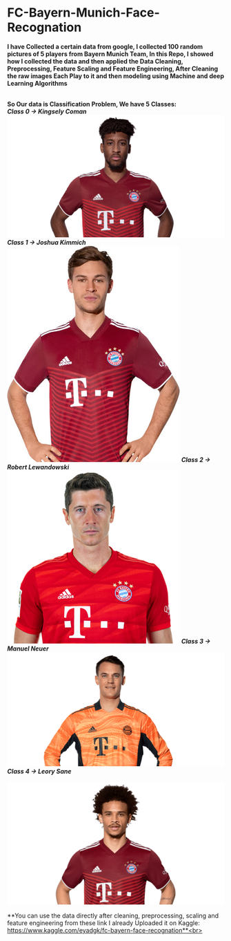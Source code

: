# FC-Bayern-Munich-Face-Recognation

**I have Collected a certain data from google, I collected 100 random pictures of 5 players from Bayern Munich Team, In this Repo, I showed how I collected the data and then applied the Data Cleaning, Preprocessing, Feature Scaling and Feature Engineering, After Cleaning the raw images Each Play to it and then modeling using Machine and deep Learning Algorithms**<br><br>

**So Our data is Classification Problem, We have 5 Classes:**<br>
***Class 0 -> Kingsely Coman***<br>
<img src = 'Data/Coman/kingsley_coman.png' width=800, hight=800>
***Class 1 -> Joshua Kimmich***<br>
<img src = 'Data/Joshua Kimmich/Joshua Kimmich.jpg' width=400, hight=400>
***Class 2 -> Robert Lewandowski***<br>
<img src = 'Data/Lewandowski/Robert-Lewandowski.png' width=400, hight=400>
***Class 3 -> Manuel Neuer***<br>
<img src = 'Data/Manuel Neuer/Manuel Neuer_ News & player profile... (1).png' width=800, hight=800>
***Class 4 -> Leory Sane***<br><br>
<img src = 'Data/Sane/FC Bayern Munich.png' width=800, hight=800>

**You can use the data directly after cleaning, preprocessing, scaling and feature engineering from these link I already Uploaded it on Kaggle: https://www.kaggle.com/eyadgk/fc-bayern-face-recognation**<br><br>

